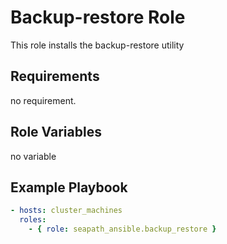 # Backup-restore Role

This role installs the backup-restore utility

## Requirements

no requirement.

## Role Variables

no variable

## Example Playbook

```yaml
- hosts: cluster_machines
  roles:
    - { role: seapath_ansible.backup_restore }
```
